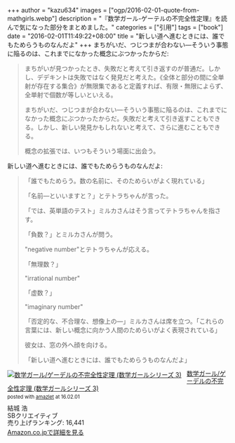 +++
author = "kazu634"
images = ["ogp/2016-02-01-quote-from-mathgirls.webp"]
description = "『数学ガール-ゲーテルの不完全性定理』を読んで気になった部分をまとめました。"
categories = ["引用"]
tags = ["book"]
date = "2016-02-01T11:49:22+08:00"
title = "新しい道へ進むときには、誰でもためらうものなんだよ"
+++
まちがいだ、つじつまが合わない―そういう事態に陥るのは、これまでになかった概念にぶつかったからだ:

> まちがいが見つかったとき、失敗だと考えて引き返すのが普通だ。しかし、デデキントは失敗ではなく発見だと考えた。《全体と部分の間に全単射が存在する集合》が無限集であると定義すれば、有限・無限によらず、全単射で個数が等しいといえる。
>
> まちがいだ、つじつまが合わない―そういう事態に陥るのは、これまでになかった概念にぶつかったからだ。失敗だと考えて引き返すこともできる。しかし、新しい発見かもしれないと考えて、さらに進むこともできる。
>
> 概念の拡張では、いつもそういう場面に出会う。

新しい道へ進むときには、誰でもためらうものなんだよ:

> 「誰でもためらう。数の名前に、そのためらいがよく現れている」
>
> 「名前―といいますと？」とテトラちゃんが言った。
>
> 「では、英単語のテスト」ミルカさんはそう言ってテトラちゃんを指さす。
>
> 「負数？」とミルカさんが問う。
>
> "negative number"とテトラちゃんが応える。
>
> 「無理数？」
>
> "irrational number"
>
> 「虚数？」
>
> "imaginary number"
>
>
> 「否定的な、不合理な、想像上の―」ミルカさんは席を立つ。「これらの言葉には、新しい概念に向かう人間のためらいがよく表現されている」
>
> 彼女は、窓の外へ顔を向ける。
>
> 「新しい道へ進むときには、誰でもためらうものなんだよ」

<div class="amazlet-box" style="margin-bottom:0px;"><div class="amazlet-image" style="float:left;margin:0px 12px 1px 0px;"><a href="https://www.amazon.co.jp/exec/obidos/ASIN/4797352965/simsnes-22/ref=nosim/" name="amazletlink" target="_blank"><img src="https://images-na.ssl-images-amazon.com/images/I/514bGkTG2BL._SL160_.jpg" alt="数学ガール/ゲーデルの不完全性定理 (数学ガールシリーズ 3)" style="border: none;" /></a></div><div class="amazlet-info" style="line-height:120%; margin-bottom: 10px"><div class="amazlet-name" style="margin-bottom:10px;line-height:120%"><a href="https://www.amazon.co.jp/exec/obidos/ASIN/4797352965/simsnes-22/ref=nosim/" name="amazletlink" target="_blank">数学ガール/ゲーデルの不完全性定理 (数学ガールシリーズ 3)</a><div class="amazlet-powered-date" style="font-size:80%;margin-top:5px;line-height:120%">posted with <a href="http://www.amazlet.com/" title="amazlet" target="_blank">amazlet</a> at 16.02.01</div></div><div class="amazlet-detail">結城 浩 <br />SBクリエイティブ <br />売り上げランキング: 16,441<br /></div><div class="amazlet-sub-info" style="float: left;"><div class="amazlet-link" style="margin-top: 5px"><a href="https://www.amazon.co.jp/exec/obidos/ASIN/4797352965/simsnes-22/ref=nosim/" name="amazletlink" target="_blank">Amazon.co.jpで詳細を見る</a></div></div></div><div class="amazlet-footer" style="clear: left"></div></div>


